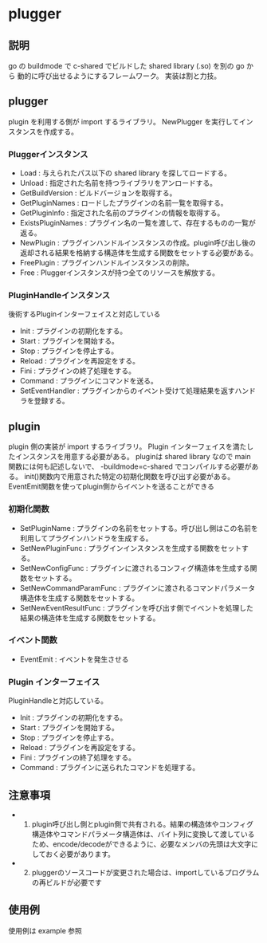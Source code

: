 # plugger

## 説明
go の buildmode で c-shared でビルドした shared library (.so) を別の go から 動的に呼び出せるようにするフレームワーク。
実装は割と力技。

## plugger
plugin を利用する側が import するライブラリ。 NewPlugger を実行してインスタンスを作成する。

### Pluggerインスタンス

- Load : 与えられたパス以下の shared library を探してロードする。
- Unload : 指定された名前を持つライブラリをアンロードする。
- GetBuildVersion : ビルドバージョンを取得する。
- GetPluginNames : ロードしたプラグインの名前一覧を取得する。
- GetPluginInfo : 指定された名前のプラグインの情報を取得する。 
- ExistsPluginNames : プラグイン名の一覧を渡して、存在するものの一覧が返る。
- NewPlugin  : プラグインハンドルインスタンスの作成。plugin呼び出し後の返却される結果を格納する構造体を生成する関数をセットする必要がある。
- FreePlugin : プラグインハンドルインスタンスの削除。
- Free       : Pluggerインスタンスが持つ全てのリソースを解放する。

### PluginHandleインスタンス
後術するPluginインターフェイスと対応している

- Init    : プラグインの初期化をする。
- Start   : プラグインを開始する。
- Stop    : プラグインを停止する。
- Reload  : プラグインを再設定をする。
- Fini    : プラグインの終了処理をする。
- Command : プラグインにコマンドを送る。
- SetEventHandler : プラグインからのイベント受けて処理結果を返すハンドラを登録する。

## plugin
plugin 側の実装が import するライブラリ。 Plugin インターフェイスを満たしたインスタンスを用意する必要がある。
pluginは shared library なので main 関数には何も記述しないで、 -buildmode=c-shared でコンパイルする必要がある。
init()関数内で用意された特定の初期化関数を呼び出す必要がある。
EventEmit関数を使ってplugin側からイベントを送ることができる

### 初期化関数

- SetPluginName          : プラグインの名前をセットする。呼び出し側はこの名前を利用してプラグインハンドラを生成する。
- SetNewPluginFunc       : プラグインインスタンスを生成する関数をセットする。
- SetNewConfigFunc       : プラグインに渡されるコンフィグ構造体を生成する関数をセットする。
- SetNewCommandParamFunc : プラグインに渡されるコマンドパラメータ構造体を生成する関数をセットする。
- SetNewEventResultFunc  : プラグインを呼び出す側でイベントを処理した結果の構造体を生成する関数をセットする。

### イベント関数
- EventEmit : イベントを発生させる

### Plugin インターフェイス
PluginHandleと対応している。

- Init    : プラグインの初期化をする。
- Start   : プラグインを開始する。
- Stop    : プラグインを停止する。
- Reload  : プラグインを再設定をする。
- Fini    : プラグインの終了処理をする。
- Command : プラグインに送られたコマンドを処理する。
 
## 注意事項
- 1. plugin呼び出し側とplugin側で共有される。結果の構造体やコンフィグ構造体やコマンドパラメータ構造体は、バイト列に変換して渡しているため、encode/decodeができるように、必要なメンバの先頭は大文字にしておく必要があります。
- 2. pluggerのソースコードが変更された場合は、importしているプログラムの再ビルドが必要です

## 使用例
使用例は example 参照
